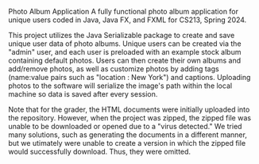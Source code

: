 Photo Album Application
A fully functional photo album application for unique users coded in Java, Java FX, and FXML for CS213, Spring 2024.

This project utilizes the Java Serializable package to create and save unique user data of photo albums. 
Unique users can be created via the "admin" user, and each user is preloaded with an example stock album containing default photos.
Users can then create their own albums and add/remove photos, as well as customize photos by adding tags (name:value pairs such as "location : New York") and captions.
Uploading photos to the software will serialize the image's path within the local machine so data is saved after every session.

Note that for the grader, the HTML documents were initially uploaded into the repository. However, when the project was zipped, the zipped file was unable to be downloaded or opened due to a "virus detected."
We tried many solutions, such as generating the documents in a different manner, but we utimately were unable to create a version in which the zipped file would successfully download. Thus, they were omitted.
